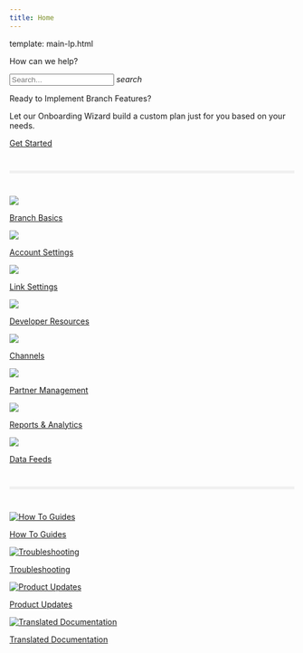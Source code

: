 ```yaml
---
title: Home
---
```

template: main-lp.html
<div class="main-page">

  <p class="greeting">How can we help?</p>
  <div class="search-bar">
    <div class="search-input">
      <input type="text" id="algolia-doc-search" name="query" placeholder="Search..." autocapitalize="off" autocorrect="off" autocomplete="off" spellcheck="false" data-md-component="query" data-md-state="active">
      <i class="md-icon material-icons">search</i>
    </div>
  </div>

  <div class="wizard-container">
    <div class="wizard-wrapper">
      <div class="wizard-header-box">
        <p class="wizard-header">Ready to Implement Branch Features?</p>
        <p class="wizard-intro">Let our Onboarding Wizard build a custom plan just for you based on your needs.</p>
      </div>
      <div class="wizard-cta-box">
        <a class="wizard-cta" href="https://wizard.docs.branch.io/">Get Started</a>
      </div>
    </div>
  </div>
  <hr style="border:0; background-color: #f0f0f0; height: 5px; margin: 40px 0;">

  <!-- row 1 -->
  <div class="main-nav">
    <div class="nav-wrap">
      <a href="/resources/basics-overview/">
        <img src="/_assets/img/pages/main-page/basics-dot.png" />
        <p>Branch Basics</p>
      </a>
      <a href="/dashboard/account-settings/">
        <img src="/_assets/img/pages/main-page/account-dot.png" />
        <p>Account Settings</p>
      </a>
      <a href="/links/branch-links-overview/">
        <img src="/_assets/img/pages/main-page/links-dot.png" />
        <p>Link Settings</p>
      </a>
      <a href="/resources/native-sdks-and-plugins/">
        <img src="/_assets/img/pages/main-page/sdk-dot.png" />
        <p>Developer Resources</p>
      </a>
    </div>
    <div class="clearfix"></div>
    <div class="nav-wrap">
      <a href="/resources/branch-channels/">
        <img src="/_assets/img/pages/main-page/channel-dot.png" />
        <p>Channels</p>
      </a>
      <a href="/partner-management/branch-integrated-partners/">
        <img src="/_assets/img/pages/main-page/partner-dot.png" />
        <p>Partner Management</p>
      </a>
      <a href="/dashboard/analytics-overview/">
        <img src="/_assets/img/pages/main-page/reports-dot.png" />
        <p>Reports & Analytics</p>
      </a>
      <a href="/exports/data-feeds-overview/">
        <img src="/_assets/img/pages/main-page/feeds-dot.png" />
        <p>Data Feeds</p>
      </a>
    </div>
    <div class="clearfix"></div>
  </div>
  <!-- divider -->
  <hr style="border:0; background-color: #f0f0f0; height: 5px; margin: 40px 0;" />
  <!-- bottom nav -->
  <div class="bottom-nav">
    <div class="nav-wrap">
      <a href="https://support.branch.io/support/solutions/folders/6000232535">
        <img src="/_assets/img/pages/main-page/how-to-dot.png" alt="How To Guides"/>
        <p>How To Guides</p>
      </a>
      <a href="https://support.branch.io/support/solutions/folders/6000232536">
        <img src="/_assets/img/pages/main-page/trouble-dot.png" alt="Troubleshooting"/>
        <p>Troubleshooting</p>
      </a>
      <a href="https://support.branch.io/support/solutions/folders/6000232748">
        <img src="/_assets/img/pages/main-page/updates-dot.png" alt="Product Updates"/>
        <p>Product Updates</p>
      </a>
      <a href="/translations/overview">
        <img src="/_assets/img/pages/main-page/supported-languages.png" alt="Translated Documentation"/>
        <p>Translated Documentation</p>
      </a>
    </div>
  </div>
  <div class="clearfix"></div>
  <!--/bottom-nav-->
</div>
